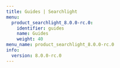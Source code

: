 ```yaml
---
title: Guides | Searchlight
menu:
  product_searchlight_8.0.0-rc.0:
    identifier: guides
    name: Guides
    weight: 40
menu_name: product_searchlight_8.0.0-rc.0
info:
  version: 8.0.0-rc.0
---
```


